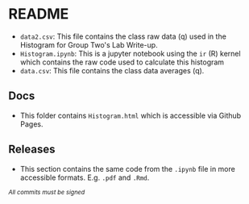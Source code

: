 # README
 - `data2.csv`: This file contains the class raw data (q) used in the Histogram for Group Two's Lab Write-up.
 - `Histogram.ipynb`: This is a jupyter notebook using the `ir` (R) kernel which contains the raw code used to calculate this histogram
 - `data.csv`: This file contains the class data averages (q).
 
## Docs
 - This folder contains `Histogram.html` which is accessible via Github Pages.
 
## Releases
 - This section contains the same code from the `.ipynb` file in more accessible formats. E.g. `.pdf` and `.Rmd`.
 
*<sub>All commits must be signed</sub>*